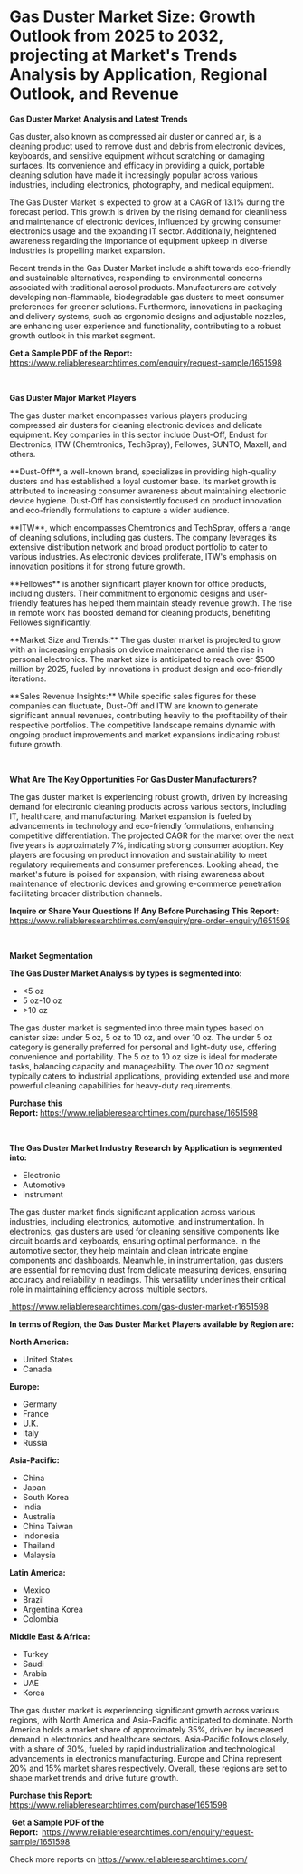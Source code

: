 <p><h1>Gas Duster Market Size: Growth Outlook from 2025 to 2032, projecting at Market's Trends Analysis by Application, Regional Outlook, and Revenue</h1></p><p><strong>Gas Duster Market Analysis and Latest Trends</strong></p>
<p><p>Gas duster, also known as compressed air duster or canned air, is a cleaning product used to remove dust and debris from electronic devices, keyboards, and sensitive equipment without scratching or damaging surfaces. Its convenience and efficacy in providing a quick, portable cleaning solution have made it increasingly popular across various industries, including electronics, photography, and medical equipment.</p><p>The Gas Duster Market is expected to grow at a CAGR of 13.1% during the forecast period. This growth is driven by the rising demand for cleanliness and maintenance of electronic devices, influenced by growing consumer electronics usage and the expanding IT sector. Additionally, heightened awareness regarding the importance of equipment upkeep in diverse industries is propelling market expansion.</p><p>Recent trends in the Gas Duster Market include a shift towards eco-friendly and sustainable alternatives, responding to environmental concerns associated with traditional aerosol products. Manufacturers are actively developing non-flammable, biodegradable gas dusters to meet consumer preferences for greener solutions. Furthermore, innovations in packaging and delivery systems, such as ergonomic designs and adjustable nozzles, are enhancing user experience and functionality, contributing to a robust growth outlook in this market segment.</p></p>
<p><strong>Get a Sample PDF of the Report:&nbsp;</strong> <a href="https://www.reliableresearchtimes.com/enquiry/request-sample/1651598?utm_campaign=2722&utm_medium=2&utm_source=Github&utm_content=ia&utm_term=04042025&utm_id=gas-duster">https://www.reliableresearchtimes.com/enquiry/request-sample/1651598</a></p>
<p>&nbsp;</p>
<p><strong>Gas Duster Major Market Players</strong></p>
<p><p>The gas duster market encompasses various players producing compressed air dusters for cleaning electronic devices and delicate equipment. Key companies in this sector include Dust-Off, Endust for Electronics, ITW (Chemtronics, TechSpray), Fellowes, SUNTO, Maxell, and others. </p><p>**Dust-Off**, a well-known brand, specializes in providing high-quality dusters and has established a loyal customer base. Its market growth is attributed to increasing consumer awareness about maintaining electronic device hygiene. Dust-Off has consistently focused on product innovation and eco-friendly formulations to capture a wider audience.</p><p>**ITW**, which encompasses Chemtronics and TechSpray, offers a range of cleaning solutions, including gas dusters. The company leverages its extensive distribution network and broad product portfolio to cater to various industries. As electronic devices proliferate, ITW's emphasis on innovation positions it for strong future growth.</p><p>**Fellowes** is another significant player known for office products, including dusters. Their commitment to ergonomic designs and user-friendly features has helped them maintain steady revenue growth. The rise in remote work has boosted demand for cleaning products, benefiting Fellowes significantly.</p><p>**Market Size and Trends:** The gas duster market is projected to grow with an increasing emphasis on device maintenance amid the rise in personal electronics. The market size is anticipated to reach over $500 million by 2025, fueled by innovations in product design and eco-friendly iterations.</p><p>**Sales Revenue Insights:** While specific sales figures for these companies can fluctuate, Dust-Off and ITW are known to generate significant annual revenues, contributing heavily to the profitability of their respective portfolios. The competitive landscape remains dynamic with ongoing product improvements and market expansions indicating robust future growth.</p></p>
<p>&nbsp;</p>
<p><strong>What Are The Key Opportunities For Gas Duster Manufacturers?</strong></p>
<p><p>The gas duster market is experiencing robust growth, driven by increasing demand for electronic cleaning products across various sectors, including IT, healthcare, and manufacturing. Market expansion is fueled by advancements in technology and eco-friendly formulations, enhancing competitive differentiation. The projected CAGR for the market over the next five years is approximately 7%, indicating strong consumer adoption. Key players are focusing on product innovation and sustainability to meet regulatory requirements and consumer preferences. Looking ahead, the market's future is poised for expansion, with rising awareness about maintenance of electronic devices and growing e-commerce penetration facilitating broader distribution channels.</p></p>
<p><strong>Inquire or Share Your Questions If Any Before Purchasing This Report:</strong> <a href="https://www.reliableresearchtimes.com/enquiry/pre-order-enquiry/1651598?utm_campaign=2722&utm_medium=2&utm_source=Github&utm_content=ia&utm_term=04042025&utm_id=gas-duster">https://www.reliableresearchtimes.com/enquiry/pre-order-enquiry/1651598</a></p>
<p>&nbsp;</p>
<p><strong>Market Segmentation</strong></p>
<p><strong>The Gas Duster Market Analysis by types is segmented into:</strong></p>
<p><ul><li><5 oz</li><li>5 oz-10 oz</li><li>>10 oz</li></ul></p>
<p><p>The gas duster market is segmented into three main types based on canister size: under 5 oz, 5 oz to 10 oz, and over 10 oz. The under 5 oz category is generally preferred for personal and light-duty use, offering convenience and portability. The 5 oz to 10 oz size is ideal for moderate tasks, balancing capacity and manageability. The over 10 oz segment typically caters to industrial applications, providing extended use and more powerful cleaning capabilities for heavy-duty requirements.</p></p>
<p><strong>Purchase this Report:&nbsp;</strong><a href="https://www.reliableresearchtimes.com/purchase/1651598?utm_campaign=2722&utm_medium=2&utm_source=Github&utm_content=ia&utm_term=04042025&utm_id=gas-duster">https://www.reliableresearchtimes.com/purchase/1651598</a></p>
<p>&nbsp;</p>
<p><strong>The Gas Duster Market Industry Research by Application is segmented into:</strong></p>
<p><ul><li>Electronic</li><li>Automotive</li><li>Instrument</li></ul></p>
<p><p>The gas duster market finds significant application across various industries, including electronics, automotive, and instrumentation. In electronics, gas dusters are used for cleaning sensitive components like circuit boards and keyboards, ensuring optimal performance. In the automotive sector, they help maintain and clean intricate engine components and dashboards. Meanwhile, in instrumentation, gas dusters are essential for removing dust from delicate measuring devices, ensuring accuracy and reliability in readings. This versatility underlines their critical role in maintaining efficiency across multiple sectors.</p></p>
<p><a href="https://www.reliableresearchtimes.com/gas-duster-market-r1651598?utm_campaign=2722&utm_medium=2&utm_source=Github&utm_content=ia&utm_term=04042025&utm_id=gas-duster">&nbsp;https://www.reliableresearchtimes.com/gas-duster-market-r1651598</a></p>
<p><strong>In terms of Region, the Gas Duster Market Players available by Region are:</strong></p>
<p>
    <p> <strong> North America: </strong>
        <ul>
            <li>United States</li>
            <li>Canada</li>
        </ul>
        </p> 
    <p> <strong> Europe: </strong>
        <ul>
            <li>Germany</li>
            <li>France</li>
            <li>U.K.</li>
            <li>Italy</li>
            <li>Russia</li>
        </ul>
        </p> 
    <p> <strong> Asia-Pacific: </strong>
        <ul>
            <li>China</li>
            <li>Japan</li>
            <li>South Korea</li>
            <li>India</li>
            <li>Australia</li>
            <li>China Taiwan</li>
            <li>Indonesia</li>
            <li>Thailand</li>
            <li>Malaysia</li>
        </ul>
        </p> 
    <p> <strong> Latin America: </strong>
        <ul>
            <li>Mexico</li>
            <li>Brazil</li>
            <li>Argentina Korea</li>
            <li>Colombia</li>
        </ul>
        </p> 
    <p> <strong> Middle East & Africa: </strong>
        <ul>
            <li>Turkey</li>
            <li>Saudi</li>
            <li>Arabia</li>
            <li>UAE</li>
            <li>Korea</li>
        </ul>
    </p>
    </p>
<p><p>The gas duster market is experiencing significant growth across various regions, with North America and Asia-Pacific anticipated to dominate. North America holds a market share of approximately 35%, driven by increased demand in electronics and healthcare sectors. Asia-Pacific follows closely, with a share of 30%, fueled by rapid industrialization and technological advancements in electronics manufacturing. Europe and China represent 20% and 15% market shares respectively. Overall, these regions are set to shape market trends and drive future growth.</p></p>
<p><strong>Purchase this Report: </strong><a href="https://www.reliableresearchtimes.com/purchase/1651598?utm_campaign=2722&utm_medium=2&utm_source=Github&utm_content=ia&utm_term=04042025&utm_id=gas-duster">https://www.reliableresearchtimes.com/purchase/1651598</a></p>
<p>&nbsp;<strong>Get a Sample PDF of the Report:&nbsp;&nbsp;</strong><a href="https://www.reliableresearchtimes.com/enquiry/request-sample/1651598?utm_campaign=2722&utm_medium=2&utm_source=Github&utm_content=ia&utm_term=04042025&utm_id=gas-duster">https://www.reliableresearchtimes.com/enquiry/request-sample/1651598</a></p>
<p><strong></strong></p>
<p>Check more reports on <a href="https://www.reliableresearchtimes.com/?utm_campaign=2722&utm_medium=2&utm_source=Github&utm_content=ia&utm_term=04042025&utm_id=gas-duster">https://www.reliableresearchtimes.com/</a></p>